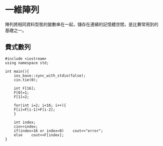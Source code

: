 # 一維陣列

陣列將相同資料型態的變數串在一起，儲存在連續的記憶體空間，是比賽常用到的基礎之一。

## 費式數列

    #include <iostream>
    using namespace std;

    int main(){
        ios_base::sync_with_stdio(false);
        cin.tie(0);

        int F[16];
        F[0]=1;
        F[1]=2;

        for(int i=2; i<16; i++){
        F[i]=F[i-1]+F[i-2];
        }

        int index;
        cin>>index;
        if(index>16 or index<0)    cout<<"error";
        else    cout<<F[index];
    }
